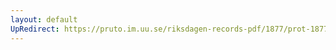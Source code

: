 ```yaml
---
layout: default
UpRedirect: https://pruto.im.uu.se/riksdagen-records-pdf/1877/prot-1877--ak--055/prot-1877--ak--055_046.pdf
---
```

